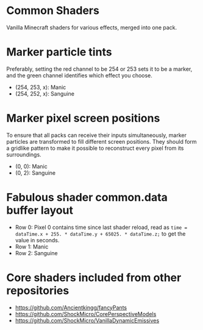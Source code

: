 # Common Shaders
 Vanilla Minecraft shaders for various effects, merged into one pack.

# Marker particle tints
Preferably, setting the red channel to be 254 or 253 sets it to be a marker, and the green channel identifies which effect you choose.
* (254, 253, x): Manic
* (254, 252, x): Sanguine

# Marker pixel screen positions
To ensure that all packs can receive their inputs simultaneously, marker particles are transformed to fill different screen positions. They should form a gridlike pattern to make it possible to reconstruct every pixel from its surroundings.
* (0, 0): Manic
* (0, 2): Sanguine

# Fabulous shader common.data buffer layout
* Row 0: Pixel 0 contains time since last shader reload, read as `time = dataTime.x + 255. * dataTime.y + 65025. * dataTime.z;` to get the value in seconds.
* Row 1: Manic
* Row 2: Sanguine

# Core shaders included from other repositories
* https://github.com/Ancientkingg/fancyPants
* https://github.com/ShockMicro/CorePerspectiveModels
* https://github.com/ShockMicro/VanillaDynamicEmissives
